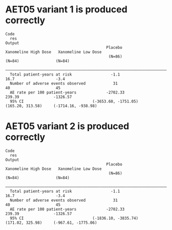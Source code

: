 # AET05 variant 1 is produced correctly

    Code
      res
    Output
                                                Placebo          Xanomeline High Dose   Xanomeline Low Dose
                                                 (N=86)                 (N=84)                (N=84)       
      —————————————————————————————————————————————————————————————————————————————————————————————————————
      Total patient-years at risk                 -1.1                   16.7                  -3.4        
      Number of adverse events observed            31                     40                    45         
      AE rate per 100 patient-years             -2702.33                239.39               -1326.57      
      95% CI                              (-3653.60, -1751.05)     (165.20, 313.58)     (-1714.16, -938.98)

# AET05 variant 2 is produced correctly

    Code
      res
    Output
                                                Placebo          Xanomeline High Dose   Xanomeline Low Dose
                                                 (N=86)                 (N=84)                (N=84)       
      —————————————————————————————————————————————————————————————————————————————————————————————————————
      Total patient-years at risk                 -1.1                   16.7                  -3.4        
      Number of adverse events observed            31                     40                    45         
      AE rate per 100 patient-years             -2702.33                239.39               -1326.57      
      95% CI                              (-1836.10, -3835.74)     (171.02, 325.98)     (-967.61, -1775.06)

